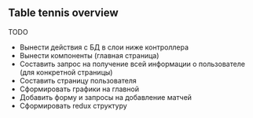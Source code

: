 ## Table tennis overview
TODO
- Вынести действия с БД в слои ниже контроллера
- Вынести компоненты (главная страница)
- Составить запрос на получение всей информации о пользователе (для конкретной страницы)
- Составить страницу пользователя
- Сформировать графики на главной
- Добавить форму и запросы на добавление матчей
- Сформировать redux структуру